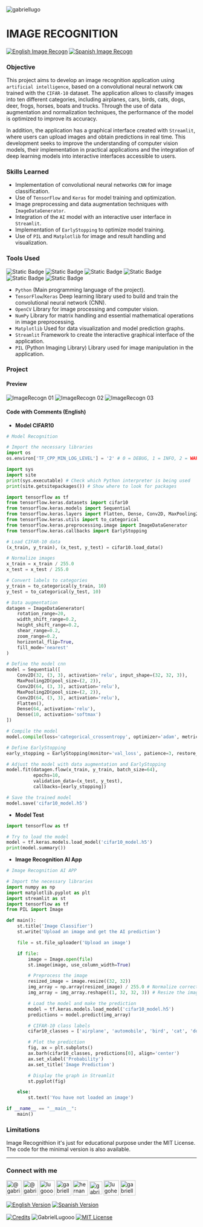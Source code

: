 <img align="center" src="https://i.imgur.com/ZgHWFhw.png" alt="gabriellugo" />

# IMAGE RECOGNITION

<a href="https://github.com/GabrielLugooo/Image-Recogn" target="_blank" rel="noreferrer noopener"> <img align="center" src="https://img.shields.io/badge/English%20Image%20Recognition-000000" alt="English Image Recogn" /></a>
<a href="https://github.com/GabrielLugooo/Image-Recogn/blob/main/README%20Spanish.md" target="_blank" rel="noreferrer noopener"> <img align="center" src="https://img.shields.io/badge/Spanish%20Image%20Recognition-green" alt="Spanish Image Recogn" /></a>

### Objective

This project aims to develop an image recognition application using `artificial intelligence`, based on a convolutional neural network `CNN` trained with the `CIFAR-10` dataset. The application allows to classify images into ten different categories, including airplanes, cars, birds, cats, dogs, deer, frogs, horses, boats and trucks. Through the use of data augmentation and normalization techniques, the performance of the model is optimized to improve its accuracy.

In addition, the application has a graphical interface created with `Streamlit`, where users can upload images and obtain predictions in real time. This development seeks to improve the understanding of computer vision models, their implementation in practical applications and the integration of deep learning models into interactive interfaces accessible to users.

### Skills Learned

- Implementation of convolutional neural networks `CNN` for image classification.
- Use of `TensorFlow` and `Keras` for model training and optimization.
- Image preprocessing and data augmentation techniques with `ImageDataGenerator`.
- Integration of the `AI` model with an interactive user interface in `Streamlit`.
- Implementation of `EarlyStopping` to optimize model training.
- Use of `PIL` and `Matplotlib` for image and result handling and visualization.

### Tools Used

![Static Badge](https://img.shields.io/badge/Python-000000?logo=python&logoSize=auto)
![Static Badge](https://img.shields.io/badge/Tensorflow-000000?logo=tensorflow&logoSize=auto)
![Static Badge](https://img.shields.io/badge/Keras-000000?logo=keras&logoSize=auto)
![Static Badge](https://img.shields.io/badge/OpenCV-000000?logo=opencv&logoSize=auto)
![Static Badge](https://img.shields.io/badge/Numpy-000000?logo=numpy&logoSize=auto)
![Static Badge](https://img.shields.io/badge/Streamlit-000000?logo=streamlit&logoSize=auto)

- `Python` (Main programming language of the project).
- `TensorFlow`/`Keras` Deep learning library used to build and train the convolutional neural network (CNN).
- `OpenCV` Library for image processing and computer vision.
- `NumPy` Library for matrix handling and essential mathematical operations in image preprocessing.
- `Matplotlib` Used for data visualization and model prediction graphs.
- `Streamlit` Framework to create the interactive graphical interface of the application.
- `PIL` (Python Imaging Library) Library used for image manipulation in the application.

### Project

#### Preview

<img align="center" src="https://i.imgur.com/NXFugzi.jpeg" alt="ImageRecogn 01" />
<img align="center" src="https://i.imgur.com/HTEL5LP.jpeg" alt="ImageRecogn 02" />
<img align="center" src="https://i.imgur.com/IAl5AVN.jpeg" alt="ImageRecogn 03" />

#### Code with Comments (English)

- **Model CIFAR10**

```python
# Model Recognition

# Import the necessary libraries
import os
os.environ['TF_CPP_MIN_LOG_LEVEL'] = '2' # 0 = DEBUG, 1 = INFO, 2 = WARNING, 3 = ERROR

import sys
import site
print(sys.executable) # Check which Python interpreter is being used
print(site.getsitepackages()) # Show where to look for packages

import tensorflow as tf
from tensorflow.keras.datasets import cifar10
from tensorflow.keras.models import Sequential
from tensorflow.keras.layers import Flatten, Dense, Conv2D, MaxPooling2D
from tensorflow.keras.utils import to_categorical
from tensorflow.keras.preprocessing.image import ImageDataGenerator
from tensorflow.keras.callbacks import EarlyStopping

# Load CIFAR-10 data
(x_train, y_train), (x_test, y_test) = cifar10.load_data()

# Normalize images
x_train = x_train / 255.0
x_test = x_test / 255.0

# Convert labels to categories
y_train = to_categorical(y_train, 10)
y_test = to_categorical(y_test, 10)

# Data augmentation
datagen = ImageDataGenerator(
    rotation_range=20,
    width_shift_range=0.2,
    height_shift_range=0.2,
    shear_range=0.2,
    zoom_range=0.2,
    horizontal_flip=True,
    fill_mode='nearest'
)

# Define the model cnn
model = Sequential([
    Conv2D(32, (3, 3), activation='relu', input_shape=(32, 32, 3)),
    MaxPooling2D(pool_size=(2, 2)),
    Conv2D(64, (3, 3), activation='relu'),
    MaxPooling2D(pool_size=(2, 2)),
    Conv2D(64, (3, 3), activation='relu'),
    Flatten(),
    Dense(64, activation='relu'),
    Dense(10, activation='softmax')
])

# Compile the model
model.compile(loss='categorical_crossentropy', optimizer='adam', metrics=['accuracy'])

# Define EarlyStopping
early_stopping = EarlyStopping(monitor='val_loss', patience=3, restore_best_weights=True)

# Adjust the model with data augmentation and EarlyStopping
model.fit(datagen.flow(x_train, y_train, batch_size=64),
          epochs=10,
          validation_data=(x_test, y_test),
          callbacks=[early_stopping])

# Save the trained model
model.save('cifar10_model.h5')
```

- **Model Test**

```python
import tensorflow as tf

# Try to load the model
model = tf.keras.models.load_model('cifar10_model.h5')
print(model.summary())
```

- **Image Recognition AI App**

```python
# Image Recognition AI APP

# Import the necessary libraries
import numpy as np
import matplotlib.pyplot as plt
import streamlit as st
import tensorflow as tf
from PIL import Image

def main():
    st.title('Image Classifier')
    st.write('Upload an image and get the AI ​​prediction')

    file = st.file_uploader('Upload an image')

    if file:
        image = Image.open(file)
        st.image(image, use_column_width=True)

        # Preprocess the image
        resized_image = image.resize((32, 32))
        img_array = np.array(resized_image) / 255.0 # Normalize correctly (percentage between 0 and 1)
        img_array = img_array.reshape((1, 32, 32, 3)) # Resize the image for the model

        # Load the model and make the prediction
        model = tf.keras.models.load_model('cifar10_model.h5')
        predictions = model.predict(img_array)

        # CIFAR-10 class labels
        cifar10_classes = ['airplane', 'automobile', 'bird', 'cat', 'dog', 'deer', 'frog', 'horse', 'ship', 'truck']

        # Plot the prediction
        fig, ax = plt.subplots()
        ax.barh(cifar10_classes, predictions[0], align='center')
        ax.set_xlabel('Probability')
        ax.set_title('Image Prediction')

        # Display the graph in Streamlit
        st.pyplot(fig)

    else:
        st.text('You have not loaded an image')

if __name__ == "__main__":
    main()
```

### Limitations

Image Recognithion it's just for educational purpose under the MIT License.
The code for the minimal version is also available.

---

<h3 align="left">Connect with me</h3>

<p align="left">
<a href="https://www.youtube.com/@gabriellugooo" target="_blank" rel="noreferrer noopener"> <img align="center" src="https://img.icons8.com/?size=50&id=55200&format=png" alt="@gabriellugooo" height="40" width="40" /></a>
<a href="http://www.tiktok.com/@gabriellugooo" target="_blank" rel="noreferrer noopener"> <img align="center" src="https://img.icons8.com/?size=50&id=118638&format=png" alt="@gabriellugooo" height="40" width="40" /></a>
<a href="https://instagram.com/lugooogabriel" target="_blank" rel="noreferrer noopener"> <img align="center" src="https://img.icons8.com/?size=50&id=32309&format=png" alt="lugooogabriel" height="40" width="40" /></a>
<a href="https://twitter.com/gabriellugo__" target="_blank" rel="noreferrer noopener"> <img align="center" src="https://img.icons8.com/?size=50&id=phOKFKYpe00C&format=png" alt="gabriellugo__" height="40" width="40" /></a>
<a href="https://www.linkedin.com/in/hernando-gabriel-lugo" target="_blank" rel="noreferrer noopener"> <img align="center" src="https://img.icons8.com/?size=50&id=8808&format=png" alt="hernando-gabriel-lugo" height="40" width="40" /></a>
<a href="https://github.com/GabrielLugooo" target="_blank" rel="noreferrer noopener"> <img align="center" src="https://img.icons8.com/?size=80&id=AngkmzgE6d3E&format=png" alt="gabriellugooo" height="34" width="34" /></a>
<a href="mailto:lugohernandogabriel@gmail.com"> <img align="center" src="https://img.icons8.com/?size=50&id=38036&format=png" alt="lugohernandogabriel@gmail.com" height="40" width="40" /></a>
<a href="https://linktr.ee/gabriellugooo" target="_blank" rel="noreferrer noopener"> <img align="center" src="https://simpleicons.org/icons/linktree.svg" alt="gabriellugooo" height="40" width="40" /></a>
</p>

<p align="left">
<a href="https://github.com/GabrielLugooo/GabrielLugooo/blob/main/README.md" target="_blank" rel="noreferrer noopener"> <img align="center" src="https://img.shields.io/badge/English%20Version-000000" alt="English Version" /></a>
<a href="https://github.com/GabrielLugooo/GabrielLugooo/blob/main/Readme%20Spanish.md" target="_blank" rel="noreferrer noopener"> <img align="center" src="https://img.shields.io/badge/Spanish%20Version-Green" alt="Spanish Version" /></a>
</p>

<a href="https://linktr.ee/gabriellugooo" target="_blank" rel="noreferrer noopener"> <img align="center" src="https://img.shields.io/badge/Credits-Gabriel%20Lugo-green" alt="Credits" /></a>
<img align="center" src="https://komarev.com/ghpvc/?username=GabrielLugoo&label=Profile%20views&color=green&base=2000" alt="GabrielLugooo" />
<a href="" target="_blank" rel="noreferrer noopener"> <img align="center" src="https://img.shields.io/badge/License-MIT-green" alt="MIT License" /></a>

